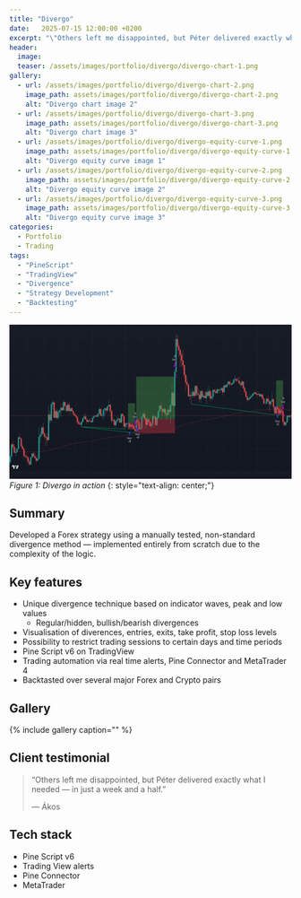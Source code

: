 ```yaml
---
title: "Divergo"
date:   2025-07-15 12:00:00 +0200
excerpt: "\"Others left me disappointed, but Péter delivered exactly what I needed — in just a week and a half.\" - Ákos"
header:
  image:
  teaser: /assets/images/portfolio/divergo/divergo-chart-1.png
gallery:
  - url: /assets/images/portfolio/divergo/divergo-chart-2.png
    image_path: assets/images/portfolio/divergo/divergo-chart-2.png
    alt: "Divergo chart image 2"
  - url: /assets/images/portfolio/divergo/divergo-chart-3.png
    image_path: assets/images/portfolio/divergo/divergo-chart-3.png
    alt: "Divergo chart image 3"
  - url: /assets/images/portfolio/divergo/divergo-equity-curve-1.png
    image_path: assets/images/portfolio/divergo/divergo-equity-curve-1.png
    alt: "Divergo equity curve image 1"
  - url: /assets/images/portfolio/divergo/divergo-equity-curve-2.png
    image_path: assets/images/portfolio/divergo/divergo-equity-curve-2.png
    alt: "Divergo equity curve image 2"
  - url: /assets/images/portfolio/divergo/divergo-equity-curve-3.png
    image_path: assets/images/portfolio/divergo/divergo-equity-curve-3.png
    alt: "Divergo equity curve image 3"
categories:
  - Portfolio
  - Trading
tags:
  - "PineScript"
  - "TradingView"
  - "Divergence"
  - "Strategy Development"
  - "Backtesting"
---
```


![Divergo chart image 1](/assets/images/portfolio/divergo/divergo-chart-1.png)
*Figure 1: Divergo in action*
{: style="text-align: center;"}

## Summary
Developed a Forex strategy using a manually tested, non-standard divergence method — implemented entirely from scratch due to the complexity of the logic.

## Key features
- Unique divergence technique based on indicator waves, peak and low values
  - Regular/hidden, bullish/bearish divergences
- Visualisation of diverences, entries, exits, take profit, stop loss levels
- Possibility to restrict trading sessions to certain days and time periods
- Pine Script v6 on TradingView
- Trading automation via real time alerts, Pine Connector and MetaTrader 4
- Backtasted over several major Forex and Crypto pairs

## Gallery
{% include gallery caption="" %}

## Client testimonial
> “Others left me disappointed, but Péter delivered exactly what I needed — in just a week and a half.”
>
> — Ákos

## Tech stack
- Pine Script v6
- Trading View alerts
- Pine Connector
- MetaTrader
